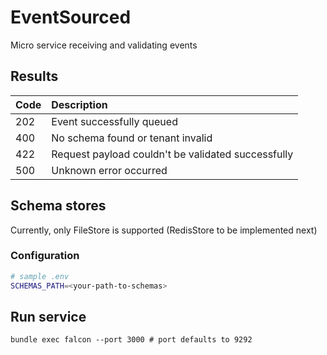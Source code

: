 # EventSourced

Micro service receiving and validating events

## Results

| Code   |      Description
|----------|:-------------
| 202 | Event successfully queued
| 400 | No schema found or tenant invalid
| 422 | Request payload couldn't be validated successfully
| 500 | Unknown error occurred

## Schema stores

Currently, only FileStore is supported (RedisStore to be implemented next)

### Configuration

```bash
# sample .env
SCHEMAS_PATH=<your-path-to-schemas>
```

## Run service

```
bundle exec falcon --port 3000 # port defaults to 9292
```
